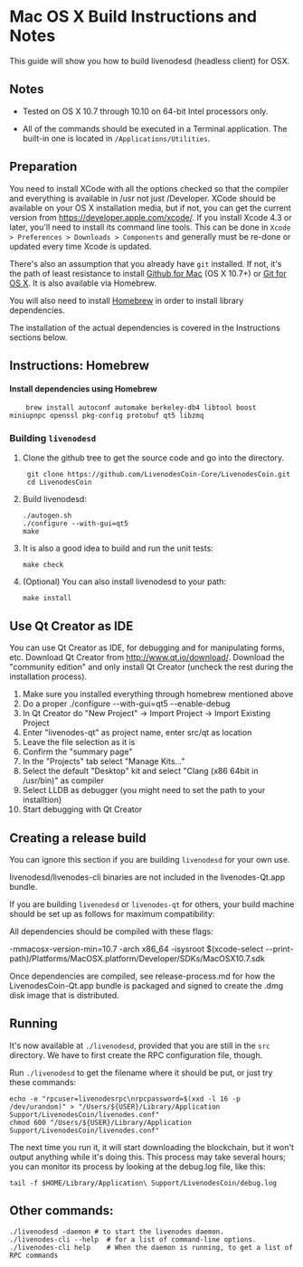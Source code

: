 Mac OS X Build Instructions and Notes
====================================
This guide will show you how to build livenodesd (headless client) for OSX.

Notes
-----

* Tested on OS X 10.7 through 10.10 on 64-bit Intel processors only.

* All of the commands should be executed in a Terminal application. The
built-in one is located in `/Applications/Utilities`.

Preparation
-----------

You need to install XCode with all the options checked so that the compiler
and everything is available in /usr not just /Developer. XCode should be
available on your OS X installation media, but if not, you can get the
current version from https://developer.apple.com/xcode/. If you install
Xcode 4.3 or later, you'll need to install its command line tools. This can
be done in `Xcode > Preferences > Downloads > Components` and generally must
be re-done or updated every time Xcode is updated.

There's also an assumption that you already have `git` installed. If
not, it's the path of least resistance to install [Github for Mac](https://mac.github.com/)
(OS X 10.7+) or
[Git for OS X](https://code.google.com/p/git-osx-installer/). It is also
available via Homebrew.

You will also need to install [Homebrew](http://brew.sh) in order to install library
dependencies.

The installation of the actual dependencies is covered in the Instructions
sections below.

Instructions: Homebrew
----------------------

#### Install dependencies using Homebrew

        brew install autoconf automake berkeley-db4 libtool boost miniupnpc openssl pkg-config protobuf qt5 libzmq

### Building `livenodesd`

1. Clone the github tree to get the source code and go into the directory.

        git clone https://github.com/LivenodesCoin-Core/LivenodesCoin.git
        cd LivenodesCoin

2.  Build livenodesd:

        ./autogen.sh
        ./configure --with-gui=qt5
        make

3.  It is also a good idea to build and run the unit tests:

        make check

4.  (Optional) You can also install livenodesd to your path:

        make install

Use Qt Creator as IDE
------------------------
You can use Qt Creator as IDE, for debugging and for manipulating forms, etc.
Download Qt Creator from http://www.qt.io/download/. Download the "community edition" and only install Qt Creator (uncheck the rest during the installation process).

1. Make sure you installed everything through homebrew mentioned above
2. Do a proper ./configure --with-gui=qt5 --enable-debug
3. In Qt Creator do "New Project" -> Import Project -> Import Existing Project
4. Enter "livenodes-qt" as project name, enter src/qt as location
5. Leave the file selection as it is
6. Confirm the "summary page"
7. In the "Projects" tab select "Manage Kits..."
8. Select the default "Desktop" kit and select "Clang (x86 64bit in /usr/bin)" as compiler
9. Select LLDB as debugger (you might need to set the path to your installtion)
10. Start debugging with Qt Creator

Creating a release build
------------------------
You can ignore this section if you are building `livenodesd` for your own use.

livenodesd/livenodes-cli binaries are not included in the livenodes-Qt.app bundle.

If you are building `livenodesd` or `livenodes-qt` for others, your build machine should be set up
as follows for maximum compatibility:

All dependencies should be compiled with these flags:

 -mmacosx-version-min=10.7
 -arch x86_64
 -isysroot $(xcode-select --print-path)/Platforms/MacOSX.platform/Developer/SDKs/MacOSX10.7.sdk

Once dependencies are compiled, see release-process.md for how the LivenodesCoin-Qt.app
bundle is packaged and signed to create the .dmg disk image that is distributed.

Running
-------

It's now available at `./livenodesd`, provided that you are still in the `src`
directory. We have to first create the RPC configuration file, though.

Run `./livenodesd` to get the filename where it should be put, or just try these
commands:

    echo -e "rpcuser=livenodesrpc\nrpcpassword=$(xxd -l 16 -p /dev/urandom)" > "/Users/${USER}/Library/Application Support/LivenodesCoin/livenodes.conf"
    chmod 600 "/Users/${USER}/Library/Application Support/LivenodesCoin/livenodes.conf"

The next time you run it, it will start downloading the blockchain, but it won't
output anything while it's doing this. This process may take several hours;
you can monitor its process by looking at the debug.log file, like this:

    tail -f $HOME/Library/Application\ Support/LivenodesCoin/debug.log

Other commands:
-------

    ./livenodesd -daemon # to start the livenodes daemon.
    ./livenodes-cli --help  # for a list of command-line options.
    ./livenodes-cli help    # When the daemon is running, to get a list of RPC commands
